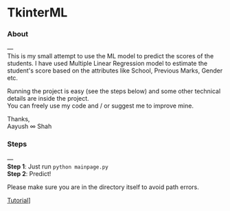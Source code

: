 # TkinterML

### About
—<br>
This is my small attempt to use the ML model to predict the scores of the students. I have used Multiple Linear Regression model to estimate the student's score based on the attributes like School, Previous Marks, Gender etc.

Running the project is easy (see the steps below) and some other technical details are inside the project.<br>
You can freely use my code and / or suggest me to improve mine.

Thanks,<br>
Aayush ∞ Shah

### Steps
—<br>
**Step 1**: Just run `python mainpage.py` <br>
**Step 2**: Predict!

Please make sure you are in the directory itself to avoid path errors.

[Tutorial](https://user-images.githubusercontent.com/83115948/129709065-e21b98c9-2446-40f8-bda3-cafdc1eecfea.mp4)]

